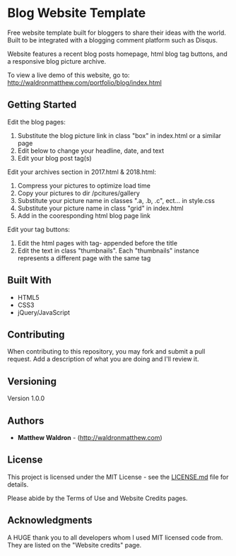 # Blog Website Template

Free website template built for bloggers to share their ideas with the world. Built to be integrated with a blogging comment platform such as Disqus. 

Website features a recent blog posts homepage, html blog tag buttons, and a responsive blog picture archive. 

To view a live demo of this website, go to: http://waldronmatthew.com/portfolio/blog/index.html

## Getting Started

Edit the blog pages:

1) Substitute the blog picture link in class "box" in index.html or a similar page
2) Edit below to change your headline, date, and text
3) Edit your blog post tag(s)

Edit your archives section in 2017.html & 2018.html:

1) Compress your pictures to optimize load time
2) Copy your pictures to dir /pcitures/gallery
3) Substitute your picture name in classes ".a, .b, .c", ect... in style.css
4) Substitute your picture name in class "grid" in index.html
5) Add in the cooresponding html blog page link

Edit your tag buttons:

1) Edit the html pages with tag- appended before the title
2) Edit the text in class "thumbnails". Each "thumbnails" instance represents a different page with the same tag

## Built With

* HTML5
* CSS3
* jQuery/JavaScript

## Contributing

When contributing to this repository, you may fork and submit a pull request. Add a description of what you are doing and I'll review it.

## Versioning

Version 1.0.0

## Authors

* **Matthew Waldron** - (http://waldronmatthew.com)

## License

This project is licensed under the MIT License - see the [LICENSE.md](LICENSE.md) file for details.

Please abide by the Terms of Use and Website Credits pages.

## Acknowledgments

A HUGE thank you to all developers whom I used MIT licensed code from. They are listed on the "Website credits" page. 

